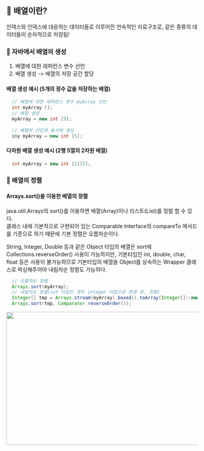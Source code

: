 ## 💭 배열이란?
인덱스와 인덱스에 대응하는 데이터들로 이루어진 연속적인 자료구조로, 같은 종류의 데이터들이 순차적으로 저장됨!

### 📙 자바에서 배열의 생성 
1. 배열에 대한 레퍼런스 변수 선언<br>
2. 배열 생성 -> 배열의 저장 공간 할당

#### 배열 생성 예시 (5개의 정수 값을 저장하는 배열)

```Java
  // 배열에 대한 레퍼런스 변수 myArray 선언
  int myArray []; 
  // 배열 생성
  myArray = new int [5];  
  
  // 배열의 선언과 동시에 생성
  iny myArray = new int [5];
```

#### 다차원 배열 생성 예시 (2행 5열의 2차원 배열)

```Java
  int myArray = new int [2][5];
```

### 📙 배열의 정렬

#### Arrays.sort()을 이용한 배열의 정렬

java.util.Arrays의 sort()를 이용하면 배열(Array)이나 리스트(List)를 정렬 할 수 있다. <br>
클래스 내에 기본적으로 구현되어 있는 Comparable Interface의 compareTo 메서드를 기준으로 하기 때문에 기본 정렬은 오름차순이다.

String, Integer, Double 등과 같은 Object 타입의 배열은 sort에 Collections.reverseOrder() 사용이 가능하지만, 기본타입인 int, double, char, float 등은
사용이 불가능하므로 기본타입의 배열을 Object를 상속하는 Wrapper 클래스로 박싱해주어야 내림차순 정렬도 가능하다.

```Java
  // 오름차순 정렬
  Arrays.sort(myArray);
  // 내림차순 정렬(int 타입인 경우 integer 타입으로 변경 후, 정렬)
  Integer[] tmp = Arrays.stream(myArray).boxed().toArray(Integer[]::new);
  Arrays.sort(tmp, Comparator.reverseOrder());
```
<img src="https://github.com/yejinsohn/TIL/assets/104317217/a2db07e2-e07a-4965-b94a-c254b244e6b5" width="700" height="350"/>

